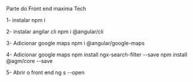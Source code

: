 Parte do Front end maxima Tech

1- instalar npm i

2- instalar angilar cli npm i @angular/cli

3- Adicionar google maps npm i @angular/google-maps

4- Adicionar google maps npm install ngx-search-filter --save npm install @agm/core --save

5- Abrir o front end ng s --open

